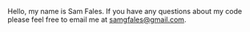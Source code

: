 Hello, my name is Sam Fales. If you have any questions about my code please feel free to email me at samgfales@gmail.com.
